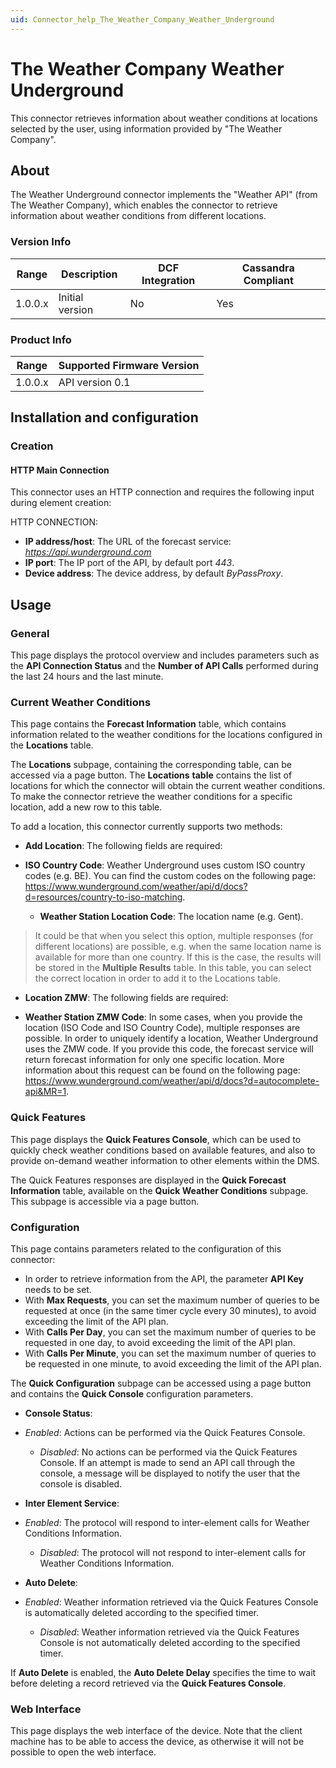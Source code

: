 ```yaml
---
uid: Connector_help_The_Weather_Company_Weather_Underground
---
```


# The Weather Company Weather Underground

This connector retrieves information about weather conditions at locations selected by the user, using information provided by "The Weather Company".

## About

The Weather Underground connector implements the "Weather API" (from The Weather Company), which enables the connector to retrieve information about weather conditions from different locations.

### Version Info

| **Range** | **Description** | **DCF Integration** | **Cassandra Compliant** |
|------------------|-----------------|---------------------|-------------------------|
| 1.0.0.x          | Initial version | No                  | Yes                     |

### Product Info

| Range | Supported Firmware Version |
|------------------|-----------------------------|
| 1.0.0.x          | API version 0.1             |

## Installation and configuration

### Creation

#### HTTP Main Connection

This connector uses an HTTP connection and requires the following input during element creation:

HTTP CONNECTION:

- **IP address/host**: The URL of the forecast service: *https://api.wunderground.com*
- **IP port**: The IP port of the API, by default port *443*.
- **Device address**: The device address, by default *ByPassProxy*.

## Usage

### General

This page displays the protocol overview and includes parameters such as the **API Connection Status** and the **Number of API Calls** performed during the last 24 hours and the last minute.

### Current Weather Conditions

This page contains the **Forecast Information** table, which contains information related to the weather conditions for the locations configured in the **Locations** table.

The **Locations** subpage, containing the corresponding table, can be accessed via a page button. The **Locations** **table** contains the list of locations for which the connector will obtain the current weather conditions. To make the connector retrieve the weather conditions for a specific location, add a new row to this table.

To add a location, this connector currently supports two methods:

- **Add Location**: The following fields are required:

- **ISO Country Code**: Weather Underground uses custom ISO country codes (e.g. BE). You can find the custom codes on the following page: <https://www.wunderground.com/weather/api/d/docs?d=resources/country-to-iso-matching>.
  - **Weather Station Location Code**: The location name (e.g. Gent).

> It could be that when you select this option, multiple responses (for different locations) are possible, e.g. when the same location name is available for more than one country. If this is the case, the results will be stored in the **Multiple Results** table. In this table, you can select the correct location in order to add it to the Locations table.

- **Location ZMW**: The following fields are required:

- **Weather Station ZMW Code**: In some cases, when you provide the location (ISO Code and ISO Country Code), multiple responses are possible. In order to uniquely identify a location, Weather Underground uses the ZMW code. If you provide this code, the forecast service will return forecast information for only one specific location. More information about this request can be found on the following page: <https://www.wunderground.com/weather/api/d/docs?d=autocomplete-api&MR=1>.

### Quick Features

This page displays the **Quick Features Console**, which can be used to quickly check weather conditions based on available features, and also to provide on-demand weather information to other elements within the DMS.

The Quick Features responses are displayed in the **Quick Forecast Information** table, available on the **Quick Weather Conditions** subpage. This subpage is accessible via a page button.

### Configuration

This page contains parameters related to the configuration of this connector:

- In order to retrieve information from the API, the parameter **API Key** needs to be set.
- With **Max Requests**, you can set the maximum number of queries to be requested at once (in the same timer cycle every 30 minutes), to avoid exceeding the limit of the API plan.
- With **Calls Per Day**, you can set the maximum number of queries to be requested in one day, to avoid exceeding the limit of the API plan.
- With **Calls Per Minute**, you can set the maximum number of queries to be requested in one minute, to avoid exceeding the limit of the API plan.

The **Quick Configuration** subpage can be accessed using a page button and contains the **Quick Console** configuration parameters.

- **Console Status**:

- *Enabled*: Actions can be performed via the Quick Features Console.
  - *Disabled*: No actions can be performed via the Quick Features Console. If an attempt is made to send an API call through the console, a message will be displayed to notify the user that the console is disabled.

- **Inter Element Service**:

- *Enabled*: The protocol will respond to inter-element calls for Weather Conditions Information.
  - *Disabled*: The protocol will not respond to inter-element calls for Weather Conditions Information.

- **Auto Delete**:

- *Enabled*: Weather information retrieved via the Quick Features Console is automatically deleted according to the specified timer.
  - *Disabled*: Weather information retrieved via the Quick Features Console is not automatically deleted according to the specified timer.

If **Auto Delete** is enabled, the **Auto Delete Delay** specifies the time to wait before deleting a record retrieved via the **Quick Features Console**.

### Web Interface

This page displays the web interface of the device. Note that the client machine has to be able to access the device, as otherwise it will not be possible to open the web interface.
